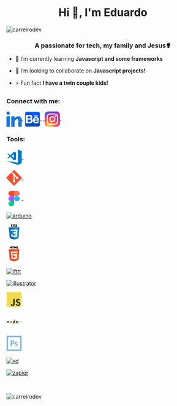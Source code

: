 <h1 align="center">Hi 👋, I'm Eduardo</h1>
<p align="left"> <img src="https://komarev.com/ghpvc/?username=carreirodev&label=Profile%20views&color=0e75b6&style=flat" alt="carreirodev" /> </p>

<h3 align="center">A passionate for tech, my family and Jesus✟</h3>

-   🌱 I’m currently learning **Javascript and some frameworks**

-   👯 I’m looking to collaborate on **Javascript projects!**

-   ⚡ Fun fact **I have a twin couple kids!**

<h3 align="left">Connect with me:</h3>
<p align="left">
<a href="https://linkedin.com/in/carreiroe" target="blank"><img align="center" src="https://raw.githubusercontent.com/carreirodev/carreirodev/master/images/social/linked-in-alt.svg" alt="carreiroe" height="40" width="40" />&nbsp;</a>
<a href="https://www.behance.net/edcarreiro" target="blank"><img align="center" src="https://raw.githubusercontent.com/carreirodev/carreirodev/master/images/social/behance.svg" alt="edcarreiro" height="40" width="40" />&nbsp;</a>
<a href="https://instagram.com/edu_wpcweb" target="blank">&nbsp;<img align="center" src="https://raw.githubusercontent.com/carreirodev/carreirodev/master/images/social/instagr.svg" alt="edu_wpcweb" height="40" width="40" />&nbsp;</a>
</p>

<h3 align="left">Tools:</h3>

<p align="left"> 
<a href="https://code.visualstudio.com/" target="_blank" rel="noreferrer"> <img align="center" src="https://raw.githubusercontent.com/carreirodev/carreirodev/master/images/tools/vscode.svg" alt="Visual Studio Code" width="40" height="40"/>&nbsp;</a>

<a href="http://git.com/" target="_blank" rel="noreferrer"> <img align="center" src="https://raw.githubusercontent.com/carreirodev/carreirodev/master/images/tools/git.svg" alt="Git" width="40" height="40"/>&nbsp;</a>

<a href="https://figma.com/" target="_blank" rel="noreferrer"> <img align="center" src="https://raw.githubusercontent.com/carreirodev/carreirodev/master/images/tools/figma.svg" alt="Figma" width="40" height="40"/>&nbsp;</a>

<a href="https://www.arduino.cc/" target="_blank" rel="noreferrer"> <img align="center" src="https://cdn.worldvectorlogo.com/logos/arduino-1.svg" alt="arduino" width="40" height="40"/> </a>

<a href="https://www.w3schools.com/css/" target="_blank" rel="noreferrer"> <img src="https://raw.githubusercontent.com/devicons/devicon/master/icons/css3/css3-original-wordmark.svg" alt="css3" width="40" height="40"/> </a>

<a href="https://www.w3.org/html/" target="_blank" rel="noreferrer"> <img src="https://raw.githubusercontent.com/devicons/devicon/master/icons/html5/html5-original-wordmark.svg" alt="html5" width="40" height="40"/> </a>

<a href="https://ifttt.com/" target="_blank" rel="noreferrer"> <img src="https://www.vectorlogo.zone/logos/ifttt/ifttt-ar21.svg" alt="ifttt" width="40" height="40"/> </a>

<a href="https://www.adobe.com/in/products/illustrator.html" target="_blank" rel="noreferrer"> <img src="https://www.vectorlogo.zone/logos/adobe_illustrator/adobe_illustrator-icon.svg" alt="illustrator" width="40" height="40"/> </a>

<a href="https://developer.mozilla.org/en-US/docs/Web/JavaScript" target="_blank" rel="noreferrer"> <img src="https://raw.githubusercontent.com/devicons/devicon/master/icons/javascript/javascript-original.svg" alt="javascript" width="40" height="40"/> </a>

<a href="https://nodejs.org" target="_blank" rel="noreferrer"> <img src="https://raw.githubusercontent.com/devicons/devicon/master/icons/nodejs/nodejs-original-wordmark.svg" alt="nodejs" width="40" height="40"/> </a>

<a href="https://www.photoshop.com/en" target="_blank" rel="noreferrer"> <img src="https://raw.githubusercontent.com/devicons/devicon/master/icons/photoshop/photoshop-line.svg" alt="photoshop" width="40" height="40"/> </a>

<a href="https://www.adobe.com/products/xd.html" target="_blank" rel="noreferrer"> <img src="https://cdn.worldvectorlogo.com/logos/adobe-xd.svg" alt="xd" width="40" height="40"/> </a>

<a href="https://zapier.com" target="_blank" rel="noreferrer"> <img src="https://www.vectorlogo.zone/logos/zapier/zapier-icon.svg" alt="zapier" width="40" height="40"/> </a> </p>

<p><br></p>
<p><img align="left" style="display:block; padding-bottom: 50px" src="https://github-readme-stats.vercel.app/api/top-langs?username=carreirodev&show_icons=true&locale=en&layout=compact" alt="carreirodev" /></p>

